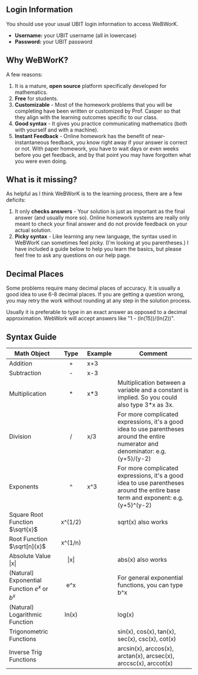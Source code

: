 <!-- 
- Possible Improvements
	- [ ] Expand the syntax guide
	- [ ] Link to the references included on the webwork website
	- [ ] Some problems require many decimal places of accuracy. If you are getting a question wrong, you may retry the work without rounding at any step in the solution process. WebWork will accept answers like “1 - (ln(15))/(ln(2)).”

-->


## Login Information

You should use your usual UBIT login information to access WeBWorK.

- **Username:** your UBIT username (all in lowercase)
- **Password:** your UBIT password

## Why WeBWorK?
A few reasons: 

1. It is a mature, **open source** platform specifically developed for mathematics.
1. **Free** for students.
1. **Customizable** - Most of the homework problems that you will be completing have been written or customized by Prof. Casper so that they align with the learning outcomes specific to our class.
1. **Good syntax** - It gives you practice communicating mathematics (both with yourself and with a machine). 
1. **Instant Feedback** - Online homework has the benefit of near-instantaneous feedback, you know right away if your answer is correct or not. With paper homework, you have to wait days or even weeks before you get feedback, and by that point you may have forgotten what you were even doing.


## What is it missing?
As helpful as I think WeBWorK is to the learning process, there are a few deficits:
1. It only **checks answers** - Your solution is just as important as the final answer (and usually more so). Online homework systems are really only meant to check your final answer and do not provide feedback on your actual solution.
1. **Picky syntax** - Like learning any new language, the syntax used in WeBWorK can sometimes feel picky. (I'm looking at you parentheses.) I have included a guide below to help you learn the basics, but please feel free to ask any questions on our help page.


## Decimal Places

Some problems require many decimal places of accuracy. It is usually a good idea to use 6-8 decimal places. If you are getting a question wrong, you may retry the work without rounding at any step in the solution process.

Usually it is preferable to type in an exact answer as opposed to a decimal approximation.  WebWork will accept answers like "1 - (ln(15))/(ln(2))".



## Syntax Guide

| Math Object | Type | Example| Comment |
|------------------|:------:|-------------|------|
|Addition| + | x+3 |
|Subtraction| - | x-3 |
|Multiplication| * | x*3 | Multiplication between a variable and a constant is implied. So you could also type 3*x as 3x. |
|Division | / |x/3 | For more complicated expressions, it's a good idea to use parentheses around the entire numerator and denominator: e.g. (y+5)/(y-2) |
| Exponents |^ |x^3 |For more complicated expressions, it's a good idea to use parentheses around the entire base term and exponent: e.g. (y+5)^(y-2) |
| Square Root Function $\sqrt{x}$ | x^(1/2) | | sqrt(x) also works |
| Root Function $\sqrt[n]{x}$ | x^(1/n) | | |
| Absolute Value &#124;x&#124; | &#124;x&#124; | | abs(x) also works |
|(Natural) Exponential Function $e^x$ or $b^x$ | e^x | | For general exponential functions, you can type b^x|
|(Natural) Logarithmic Function | ln(x) | |  log(x)
|Trigonometric Functions | | | sin(x), cos(x), tan(x), sec(x), csc(x), cot(x) |
|Inverse Trig Functions | | | arcsin(x), arccos(x), arctan(x), arcsec(x), arccsc(x), arccot(x) |
